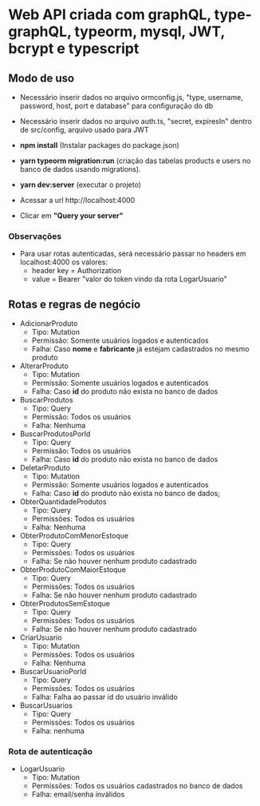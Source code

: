 # Web API criada com graphQL, type-graphQL, typeorm, mysql, JWT, bcrypt e typescript

## Modo de uso
  - Necessário inserir dados no arquivo ormconfig.js, "type, username, password, host, port e database" para configuração do db
  - Necessário inserir dados no arquivo auth.ts, "secret, expiresIn" dentro de src/config, arquivo usado para JWT
  - **npm install** (Instalar packages do package.json)
  - **yarn typeorm migration:run** (criação das tabelas products e users no banco de dados usando migrations).

  - **yarn dev:server** (executar o projeto)
  - Acessar a url http://localhost:4000
  - Clicar em **"Query your server"**

  ### Observações
  - Para usar rotas autenticadas, será necessário passar no headers em localhost:4000 os valores:  
    * header key = Authorization
    * value = Bearer "valor do token vindo da rota LogarUsuario"

## Rotas e regras de negócio
  - AdicionarProduto
    * Tipo: Mutation
    * Permissão: Somente usuários logados e autenticados
    * Falha: Caso **nome** e **fabricante** já estejam cadastrados no mesmo produto
  - AlterarProduto
    * Tipo: Mutation
    * Permissão: Somente usuários logados e autenticados
    * Falha: Caso **id** do produto não exista no banco de dados
  - BuscarProdutos
    * Tipo: Query
    * Permissão: Todos os usuários
    * Falha: Nenhuma
  - BuscarProdutosPorId
    * Tipo: Query
    * Permissão: Todos os usuários
    * Falha: Caso **id** do produto não exista no banco de dados
  - DeletarProduto
    * Tipo: Mutation
    * Permissão: Somente usuários logados e autenticados
    * Falha: Caso **id** do produto não exista no banco de dados;
  - ObterQuantidadeProdutos
    * Tipo: Query
    * Permissões: Todos os usuários
    * Falha: Nenhuma
  - ObterProdutoComMenorEstoque
    * Tipo: Query
    * Permissões: Todos os usuários
    * Falha: Se não houver nenhum produto cadastrado
  - ObterProdutoComMaiorEstoque
    * Tipo: Query
    * Permissões: Todos os usuários
    * Falha: Se não houver nenhum produto cadastrado
  - ObterProdutosSemEstoque
    * Tipo: Query
    * Permissões: Todos os usuários
    * Falha: Se não houver nenhum produto cadastrado
  - CriarUsuario
    * Tipo: Mutation
    * Permissões: Todos os usuários
    * Falha: Nenhuma
  - BuscarUsuarioPorId
    * Tipo: Query
    * Permissões: Todos os usuários
    * Falha: Falha ao passar id do usuário inválido
  - BuscarUsuarios
    * Tipo: Query
    * Permissões: Todos os usuários
    * Falha: nenhuma

  ### Rota de autenticação
  - LogarUsuario
    * Tipo: Mutation
    * Permissões: Todos os usuários cadastrados no banco de dados
    * Falha: email/senha inválidos


